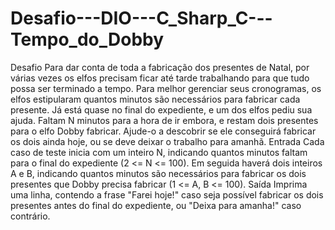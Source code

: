 # Desafio---DIO---C_Sharp_C---Tempo_do_Dobby
Desafio Para dar conta de toda a fabricação dos presentes de Natal, por várias vezes os elfos precisam ficar até tarde trabalhando para que tudo possa ser terminado a tempo. Para melhor gerenciar seus cronogramas, os elfos estipularam quantos minutos são necessários para fabricar cada presente. Já está quase no final do expediente, e um dos elfos pediu sua ajuda. Faltam N minutos para a hora de ir embora, e restam dois presentes para o elfo Dobby fabricar. Ajude-o a descobrir se ele conseguirá fabricar os dois ainda hoje, ou se deve deixar o trabalho para amanhã. Entrada Cada caso de teste inicia com um inteiro N, indicando quantos minutos faltam para o final do expediente (2 &lt;= N &lt;= 100). Em seguida haverá dois inteiros A e B, indicando quantos minutos são necessários para fabricar os dois presentes que Dobby precisa fabricar (1 &lt;= A, B &lt;= 100). Saída Imprima uma linha, contendo a frase "Farei hoje!" caso seja possível fabricar os dois presentes antes do final do expediente, ou "Deixa para amanha!" caso contrário.
